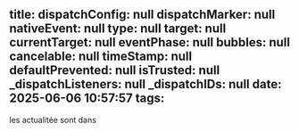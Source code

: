title:
  dispatchConfig: null
  dispatchMarker: null
  nativeEvent: null
  type: null
  target: null
  currentTarget: null
  eventPhase: null
  bubbles: null
  cancelable: null
  timeStamp: null
  defaultPrevented: null
  isTrusted: null
  _dispatchListeners: null
  _dispatchIDs: null
date: 2025-06-06 10:57:57
tags:
---
les actualitée sont dans 	